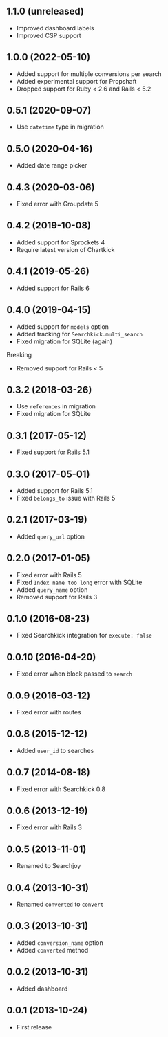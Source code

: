 ## 1.1.0 (unreleased)

- Improved dashboard labels
- Improved CSP support

## 1.0.0 (2022-05-10)

- Added support for multiple conversions per search
- Added experimental support for Propshaft
- Dropped support for Ruby < 2.6 and Rails < 5.2

## 0.5.1 (2020-09-07)

- Use `datetime` type in migration

## 0.5.0 (2020-04-16)

- Added date range picker

## 0.4.3 (2020-03-06)

- Fixed error with Groupdate 5

## 0.4.2 (2019-10-08)

- Added support for Sprockets 4
- Require latest version of Chartkick

## 0.4.1 (2019-05-26)

- Added support for Rails 6

## 0.4.0 (2019-04-15)

- Added support for `models` option
- Added tracking for `Searchkick.multi_search`
- Fixed migration for SQLite (again)

Breaking

- Removed support for Rails < 5

## 0.3.2 (2018-03-26)

- Use `references` in migration
- Fixed migration for SQLite

## 0.3.1 (2017-05-12)

- Fixed support for Rails 5.1

## 0.3.0 (2017-05-01)

- Added support for Rails 5.1
- Fixed `belongs_to` issue with Rails 5

## 0.2.1 (2017-03-19)

- Added `query_url` option

## 0.2.0 (2017-01-05)

- Fixed error with Rails 5
- Fixed `Index name too long` error with SQLite
- Added `query_name` option
- Removed support for Rails 3

## 0.1.0 (2016-08-23)

- Fixed Searchkick integration for `execute: false`

## 0.0.10 (2016-04-20)

- Fixed error when block passed to `search`

## 0.0.9 (2016-03-12)

- Fixed error with routes

## 0.0.8 (2015-12-12)

- Added `user_id` to searches

## 0.0.7 (2014-08-18)

- Fixed error with Searchkick 0.8

## 0.0.6 (2013-12-19)

- Fixed error with Rails 3

## 0.0.5 (2013-11-01)

- Renamed to Searchjoy

## 0.0.4 (2013-10-31)

- Renamed `converted` to `convert`

## 0.0.3 (2013-10-31)

- Added `conversion_name` option
- Added `converted` method

## 0.0.2 (2013-10-31)

- Added dashboard

## 0.0.1 (2013-10-24)

- First release
